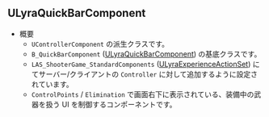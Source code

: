 ## ULyraQuickBarComponent

* 概要
	* `UControllerComponent` の派生クラスです。
	* `B_QuickBarComponent` ([ULyraQuickBarComponent]) の基底クラスです。
	* `LAS_ShooterGame_StandardComponents` ([ULyraExperienceActionSet]) にてサーバー/クライアントの `Controller` に対して追加するように設定されています。
	* `ControlPoints` / `Elimination` で画面右下に表示されている、装備中の武器を扱う UI を制御するコンポーネントです。



<!--- ページ内のリンク --->

<!--- 自前の画像へのリンク --->

<!--- generated --->
[ULyraQuickBarComponent]: ../../Lyra/Etc/ULyraQuickBarComponent.md#ulyraquickbarcomponent
[ULyraExperienceActionSet]: ../../Lyra/Experience/ULyraExperienceActionSet.md#ulyraexperienceactionset
